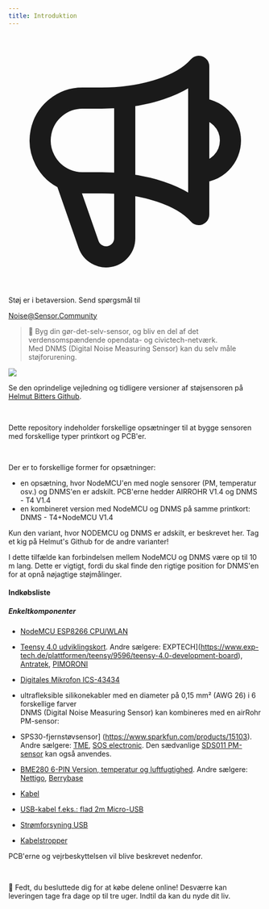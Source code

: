 ```yaml
---
title: Introduktion
---
```


  <div class="max-w-screen-xl mx-auto pb-5">
    <div class="p-2 rounded-lg bg-indigo-100 shadow-lg sm:p-3">
    <div class="flex items-center">
          <span class="p-2 rounded-lg bg-indigo-500">
            <svg class="h-8 w-8 text-white" fill="none" viewBox="0 0 24 24" stroke="currentColor">
              <path stroke-linecap="round" stroke-linejoin="round" stroke-width="2" d="M11 5.882V19.24a1.76 1.76 0 01-3.417.592l-2.147-6.15M18 13a3 3 0 100-6M5.436 13.683A4.001 4.001 0 017 6h1.832c4.1 0 7.625-1.234 9.168-3v14c-1.543-1.766-5.067-3-9.168-3H7a3.988 3.988 0 01-1.564-.317z" />
            </svg>
          </span>
        <div class="flex-wrap flex">
          <p class="pt-1 text-indigo-700 font-medium">
              Støj er i betaversion. Send spørgsmål til</p>
        <a href="mailto:Noise@Sensor.Community" class="ml-1 font-medium underline text-white hover:text-yellow-600">
                Noise@Sensor.Community</a>
        </div>
    </div>
  </div>
</div>



> 🚧 Byg din gør-det-selv-sensor, og bliv en del af det verdensomspændende opendata- og civictech-netværk. <br> Med DNMS (Digital Noise Measuring Sensor) kan du selv måle støjforurening.

<img src="../docs/dnms/dnms-noise-measuring-sensor-kit.jpg" style="display: block; margin: 1em 0" loading="lazy"/>


Se den oprindelige vejledning og tidligere versioner af støjsensoren på [Helmut Bitters Github](https://github.com/hbitter/DNMS/tree/master/Manual).

<br>

Dette repository indeholder forskellige opsætninger til at bygge sensoren med forskellige typer printkort og PCB'er.

<br>

Der er to forskellige former for opsætninger:

* en opsætning, hvor NodeMCU'en med nogle sensorer (PM, temperatur osv.) og DNMS'en er adskilt. PCB'erne hedder AIRROHR V1.4 og DNMS - T4 V1.4
* en kombineret version med NodeMCU og DNMS på samme printkort: DNMS - T4+NodeMCU V1.4

Kun den variant, hvor NODEMCU og DNMS er adskilt, er beskrevet her. Tag et kig på Helmut's Github for de andre varianter!

I dette tilfælde kan forbindelsen mellem NodeMCU og DNMS være op til 10 m lang. Dette er vigtigt, fordi du skal finde den rigtige position for DNMS'en for at opnå nøjagtige støjmålinger.

#### Indkøbsliste

##### Enkeltkomponenter
* [NodeMCU ESP8266 CPU/WLAN](https://www.aliexpress.com/wholesale?groupsort=1&SortType=price_asc&SearchText=nodemcu+v3+esp8266+ch340)
* [Teensy 4.0 udviklingskort](https://www.pjrc.com/store/teensy40.html). Andre sælgere: EXPTECH](https://www.exp-tech.de/plattformen/teensy/9596/teensy-4.0-development-board), [Antratek](https://www.antratek.de/teensy-4-0), [PIMORONI](https://shop.pimoroni.com/products/teensy-4-0-development-board)
* [Digitales Mikrofon ICS-43434](https://www.tindie.com/products/onehorse/ics43434-i2s-digital-microphone/)
* ultrafleksible silikonekabler med en diameter på 0,15 mm² (AWG 26) i 6 forskellige farver
  <br>
  DNMS (Digital Noise Measuring Sensor) kan kombineres med en airRohr PM-sensor:

* SPS30-fjernstøvsensor] (https://www.sparkfun.com/products/15103). Andre sælgere: [TME](https://www.tme.eu/de/details/sps30/gassensoren/sensirion/1-101638-10/?brutto=1), [SOS electronic](https://www.soselectronic.de/products/sensirion/sps30-2-304234). Den sædvanlige [SDS011 PM-sensor](https://de.aliexpress.com/wholesale?catId=0&initiative_id=AS_20200813122806&SearchText=sds011) kan også anvendes.
* [BME280 6-PIN Version, temperatur og luftfugtighed](https://www.aliexpress.com/wholesale?catId=0&initiative_id=SB_20200308040440&SearchText=bme280+-5V+%2B3,3V). Andre sælgere: [Nettigo](https://nettigo.eu/products/module-pressure-humidity-and-temperature-sensor-bosch-bme280), [Berrybase](https://www.berrybase.de/bauelemente/sensoren-module/feuchtigkeit/bme680-breakout-board-4in1-sensor-f-252-r-temperatur-luftfeuchtigkeit-luftdruck-und-luftg-252-t)
* [Kabel](http://www.aliexpress.com/wholesale?groupsort=1&SortType=price_asc&SearchText=Dupont+kablet+20cm+female-female)
* [USB-kabel f.eks.: flad 2m Micro-USB](https://www.aliexpress.com/wholesale?catId=0&initiative_id=SB_20200308040708&SearchText=micro+usb+flad+kabel+2m)
* [Strømforsyning USB](https://www.aliexpress.com/wholesale?catId=0&initiative_id=SB_20200308040834&SearchText=single+micro+usb+eu+strømforsyning+strømforsyning)
* [Kabelstropper](https://www.aliexpress.com/wholesale?catId=0&initiative_id=SB_20200308040852&SearchText=cable+stropper)

PCB'erne og vejrbeskyttelsen vil blive beskrevet nedenfor.

<br>

🙌 Fedt, du besluttede dig for at købe delene online!
Desværre kan leveringen tage fra dage op til tre uger.
Indtil da kan du nyde dit liv️.
